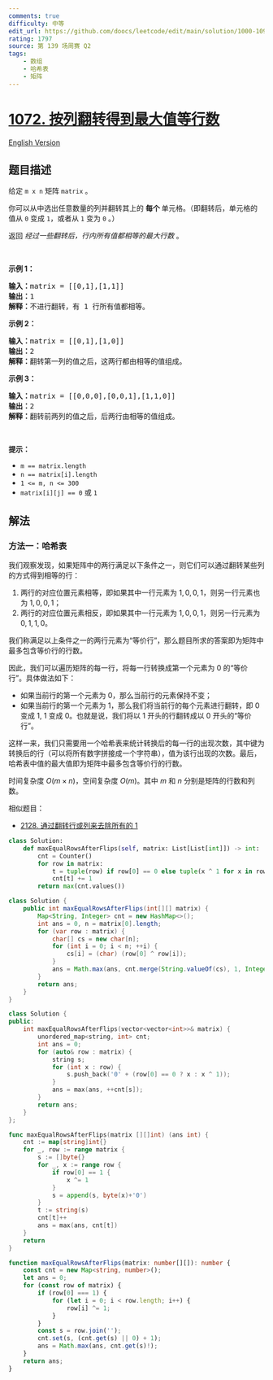 ```yaml
---
comments: true
difficulty: 中等
edit_url: https://github.com/doocs/leetcode/edit/main/solution/1000-1099/1072.Flip%20Columns%20For%20Maximum%20Number%20of%20Equal%20Rows/README.md
rating: 1797
source: 第 139 场周赛 Q2
tags:
    - 数组
    - 哈希表
    - 矩阵
---
```


# [1072. 按列翻转得到最大值等行数](https://leetcode.cn/problems/flip-columns-for-maximum-number-of-equal-rows)

[English Version](/solution/1000-1099/1072.Flip%20Columns%20For%20Maximum%20Number%20of%20Equal%20Rows/README_EN.md)

## 题目描述

<!-- 这里写题目描述 -->

<p>给定&nbsp;<code>m x n</code>&nbsp;矩阵&nbsp;<code>matrix</code>&nbsp;。</p>

<p>你可以从中选出任意数量的列并翻转其上的&nbsp;<strong>每个&nbsp;</strong>单元格。（即翻转后，单元格的值从 <code>0</code> 变成 <code>1</code>，或者从 <code>1</code> 变为 <code>0</code> 。）</p>

<p>返回 <em>经过一些翻转后，行内所有值都相等的最大行数</em>&nbsp;。</p>

<p>&nbsp;</p>

<ol>
</ol>

<p><strong>示例 1：</strong></p>

<pre>
<strong>输入：</strong>matrix = [[0,1],[1,1]]
<strong>输出：</strong>1
<strong>解释：</strong>不进行翻转，有 1 行所有值都相等。
</pre>

<p><strong>示例 2：</strong></p>

<pre>
<strong>输入：</strong>matrix = [[0,1],[1,0]]
<strong>输出：</strong>2
<strong>解释：</strong>翻转第一列的值之后，这两行都由相等的值组成。
</pre>

<p><strong>示例 3：</strong></p>

<pre>
<strong>输入：</strong>matrix = [[0,0,0],[0,0,1],[1,1,0]]
<strong>输出：</strong>2
<strong>解释：</strong>翻转前两列的值之后，后两行由相等的值组成。</pre>

<p>&nbsp;</p>

<p><strong>提示：</strong></p>

<ul>
	<li><code>m == matrix.length</code></li>
	<li><code>n == matrix[i].length</code></li>
	<li><code>1 &lt;= m, n &lt;= 300</code></li>
	<li><code>matrix[i][j] == 0</code> 或&nbsp;<code>1</code></li>
</ul>

## 解法

### 方法一：哈希表

我们观察发现，如果矩阵中的两行满足以下条件之一，则它们可以通过翻转某些列的方式得到相等的行：

1. 两行的对应位置元素相等，即如果其中一行元素为 $1,0,0,1$，则另一行元素也为 $1,0,0,1$；
1. 两行的对应位置元素相反，即如果其中一行元素为 $1,0,0,1$，则另一行元素为 $0,1,1,0$。

我们称满足以上条件之一的两行元素为“等价行”，那么题目所求的答案即为矩阵中最多包含等价行的行数。

因此，我们可以遍历矩阵的每一行，将每一行转换成第一个元素为 $0$ 的“等价行”。具体做法如下：

-   如果当前行的第一个元素为 $0$，那么当前行的元素保持不变；
-   如果当前行的第一个元素为 $1$，那么我们将当前行的每个元素进行翻转，即 $0$ 变成 $1$, $1$ 变成 $0$。也就是说，我们将以 $1$ 开头的行翻转成以 $0$ 开头的“等价行”。

这样一来，我们只需要用一个哈希表来统计转换后的每一行的出现次数，其中键为转换后的行（可以将所有数字拼接成一个字符串），值为该行出现的次数。最后，哈希表中值的最大值即为矩阵中最多包含等价行的行数。

时间复杂度 $O(m \times n)$，空间复杂度 $O(m)$。其中 $m$ 和 $n$ 分别是矩阵的行数和列数。

相似题目：

-   [2128. 通过翻转行或列来去除所有的 1](https://github.com/doocs/leetcode/blob/main/solution/2100-2199/2128.Remove%20All%20Ones%20With%20Row%20and%20Column%20Flips/README.md)

<!-- tabs:start -->

```python
class Solution:
    def maxEqualRowsAfterFlips(self, matrix: List[List[int]]) -> int:
        cnt = Counter()
        for row in matrix:
            t = tuple(row) if row[0] == 0 else tuple(x ^ 1 for x in row)
            cnt[t] += 1
        return max(cnt.values())
```

```java
class Solution {
    public int maxEqualRowsAfterFlips(int[][] matrix) {
        Map<String, Integer> cnt = new HashMap<>();
        int ans = 0, n = matrix[0].length;
        for (var row : matrix) {
            char[] cs = new char[n];
            for (int i = 0; i < n; ++i) {
                cs[i] = (char) (row[0] ^ row[i]);
            }
            ans = Math.max(ans, cnt.merge(String.valueOf(cs), 1, Integer::sum));
        }
        return ans;
    }
}
```

```cpp
class Solution {
public:
    int maxEqualRowsAfterFlips(vector<vector<int>>& matrix) {
        unordered_map<string, int> cnt;
        int ans = 0;
        for (auto& row : matrix) {
            string s;
            for (int x : row) {
                s.push_back('0' + (row[0] == 0 ? x : x ^ 1));
            }
            ans = max(ans, ++cnt[s]);
        }
        return ans;
    }
};
```

```go
func maxEqualRowsAfterFlips(matrix [][]int) (ans int) {
	cnt := map[string]int{}
	for _, row := range matrix {
		s := []byte{}
		for _, x := range row {
			if row[0] == 1 {
				x ^= 1
			}
			s = append(s, byte(x)+'0')
		}
		t := string(s)
		cnt[t]++
		ans = max(ans, cnt[t])
	}
	return
}
```

```ts
function maxEqualRowsAfterFlips(matrix: number[][]): number {
    const cnt = new Map<string, number>();
    let ans = 0;
    for (const row of matrix) {
        if (row[0] === 1) {
            for (let i = 0; i < row.length; i++) {
                row[i] ^= 1;
            }
        }
        const s = row.join('');
        cnt.set(s, (cnt.get(s) || 0) + 1);
        ans = Math.max(ans, cnt.get(s)!);
    }
    return ans;
}
```

<!-- tabs:end -->

<!-- end -->

